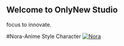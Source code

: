 ## Welcome to OnlyNew Studio

focus to innovate.

#Nora-Anime Style Character
[![Nora](https://assetstorev1-prd-cdn.unity3d.com/key-image/3d3e3206-f114-4df4-83ee-8a3713f28213.webp)](https://assetstore.unity.com/packages/2d/characters/nora-anime-style-character-210222)









